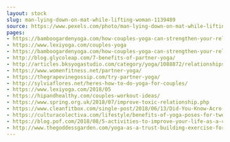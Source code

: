 ```yaml
---
layout: stock
slug: man-lying-down-on-mat-while-lifting-woman-1139489
source: https://www.pexels.com/photo/man-lying-down-on-mat-while-lifting-woman-1139489/
pages:
- https://bamboogardenyoga.com/how-couples-yoga-can-strengthen-your-relationship/
- https://www.lexiyoga.com/couples-yoga
- https://bamboogardenyoga.com/how-couples-yoga-can-strengthen-your-relationship/how-couples-yoga-can-strengthen-your-relationship-bamboo-garden-yoga/
- http://blog.glycoleap.com/7-benefits-of-partner-yoga/
- http://articles.bksyogastudio.com/category/yoga/1088872/relationships-and-couples-yoga
- https://www.womenfitness.net/partner-yoga/
- https://thegrapevinegossip.com/try-partner-yoga/
- http://sylviaflores.net/heres-how-to-do-yoga-for-couples/
- https://www.lexiyoga.com/2018/05
- https://hipandhealthy.com/couples-workout-ideas/
- https://www.spring.org.uk/2018/07/improve-toxic-relationship.php
- https://www.cleanfitbox.com/single-post/2018/06/13/Did-You-Know-Acro-Yoga-Helps-Improve-Your-Concentration-Plus-3-More-Reasons-Why-You-Should-Practice-Acro-Yoga-NOW
- https://culturacolectiva.com/lifestyle/benefits-of-yoga-poses-for-two
- https://blog.pof.com/2018/08/5-activities-to-improve-your-life-as-a-couple/
- http://www.thegoddessgarden.com/yoga-as-a-trust-building-exercise-for-partners/
---
```

